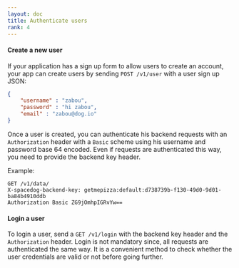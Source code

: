 ```yaml
---
layout: doc
title: Authenticate users
rank: 4
---
```


#### Create a new user

If your application has a sign up form to allow users to create an account, your app can create users by sending `POST /v1/user` with a user sign up JSON:

```json
{
	"username" : "zabou",
	"password" : "hi zabou",
	"email" : "zabou@dog.io"
}
```

Once a user is created, you can authenticate his backend requests with an `Authorization` header with a `Basic` scheme using his username and password base 64 encoded. Even if requests are authenticated this way, you need to provide the backend key header.

Example:

```http
GET /v1/data/
X-spacedog-backend-key: getmepizza:default:d738739b-f130-49d0-9d01-ba84b4910ddb
Authorization Basic ZG9jOmhpIGRvYw==
```

#### Login a user

To login a user, send a `GET /v1/login` with the backend key header and the `Authorization` header. Login is not mandatory since, all requests are authenticated the same way. It is a convenient method to check whether the user credentials are valid or not before going further.